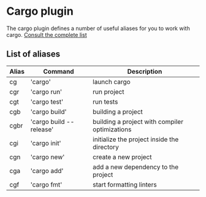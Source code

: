 # Cargo plugin

The cargo plugin defines a number of useful aliases for you to work with cargo. [Consult the complete list](./cargo.plugin.sh)

## List of aliases

| Alias | Command                 | Description                                    |
|-------|-------------------------|------------------------------------------------|
| cg    | 'cargo'                 | launch cargo                                   |
| cgr   | 'cargo run'             | run project                                    |
| cgt   | 'cargo test'            | run tests                                      |
| cgb   | 'cargo build'           | building a project                             |
| cgbr  | 'cargo build --release' | building a project with compiler optimizations |
| cgi   | 'cargo init'            | initialize the project inside the directory    |
| cgn   | 'cargo new'             | create a new project                           |
| cga   | 'cargo add'             | add a new dependency to the project            |
| cgf   | 'cargo fmt'             | start formatting linters                       |
